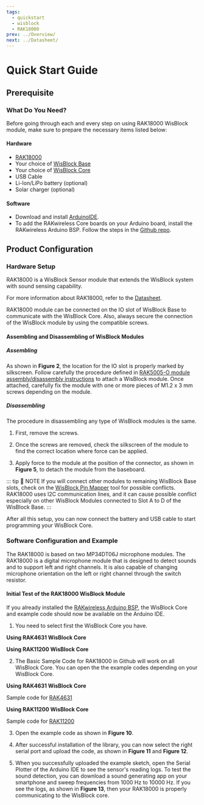 ```yaml
---
tags:
  - quickstart
  - wisblock
  - RAK18000
prev: ../Overview/ 
next: ../Datasheet/ 
---
```


# Quick Start Guide

<!--
## Introduction

This guide introduces the WisBlock RAK18000 PDM Stereo Microphone Module and how to program with it.

The information obtained from the PDM Stereo Microphone Module will then be printed over the USB debug port of the WisBlock Base board.

-->

## Prerequisite

### What Do You Need?

Before going through each and every step on using RAK18000 WisBlock module, make sure to prepare the necessary items listed below:

#### Hardware

- [RAK18000](https://store.rakwireless.com/collections/wisblock-sensor/products/wisblock-microphone-module-rak18000)
- Your choice of [WisBlock Base](https://store.rakwireless.com/collections/wisblock-base) 
- Your choice of [WisBlock Core](https://store.rakwireless.com/collections/wisblock-core)
- USB Cable
- Li-Ion/LiPo battery (optional)
- Solar charger (optional)

#### Software

- Download and install [ArduinoIDE](https://www.arduino.cc/en/Main/Software).
- To add the RAKwireless Core boards on your Arduino board, install the RAKwireless Arduino BSP. Follow the steps in the [Github repo](https://github.com/RAKWireless/RAKwireless-Arduino-BSP-Index).

## Product Configuration

### Hardware Setup

RAK18000 is a WisBlock Sensor module that extends the WisBlock system with sound sensing capability. 

For more information about RAK18000, refer to the [Datasheet](../Datasheet/).

RAK18000 module can be connected on the IO slot of WisBlock Base to communicate with the WisBlock Core. Also, always secure the connection of the WisBlock module by using the compatible screws.

<rk-img
  src="/assets/images/wisblock/RAK18000/quickstart/RAK18000_assembly.png"
  width="70%"
  caption="RAK18000 connection to WisBlock Base"
/>

#### Assembling and Disassembling of WisBlock Modules

##### Assembling

As shown in **Figure 2**, the location for the IO slot is properly marked by silkscreen. Follow carefully the procedure defined in [RAK5005-O module assembly/disassembly instructions](https://docs.rakwireless.com/Knowledge-Hub/Learn/RAK5005-O-Baseboard-Installation-Guide/) to attach a WisBlock module. Once attached, carefully fix the module with one or more pieces of M1.2 x 3&nbsp;mm screws depending on the module.

<rk-img
  src="/assets/images/wisblock/RAK18000/quickstart/RAK18000_mounting.png"
  width="70%"
  caption="RAK18000 connection to WisBlock Base"
/>

##### Disassembling

The procedure in disassembling any type of WisBlock modules is the same. 

1. First, remove the screws.  

<rk-img
  src="/assets/images/wisblock/RAK18000/quickstart/16.removing-screws.png"
  width="70%"
  caption="Removing screws from the WisBlock module"
/>

2. Once the screws are removed, check the silkscreen of the module to find the correct location where force can be applied.

<rk-img
  src="/assets/images/wisblock/RAK18000/quickstart/17.detaching-silkscreen.png"
  width="70%"
  caption="Detaching silkscreen on the WisBlock module"
/>

3. Apply force to the module at the position of the connector, as shown in **Figure 5**, to detach the module from the baseboard.

<rk-img
  src="/assets/images/wisblock/RAK18000/quickstart/18.detaching-module.png"
  width="70%"
  caption="Applying even forces on the proper location of a WisBlock module"
/>

::: tip 📝 NOTE
If you will connect other modules to remaining WisBlock Base slots, check on the [WisBlock Pin Mapper](https://docs.rakwireless.com/Knowledge-Hub/Pin-Mapper/) tool for possible conflicts. RAK18000 uses I2C communication lines, and it can cause possible conflict especially on other WisBlock Modules connected to Slot A to D of the WisBlock Base. 
:::


After all this setup, you can now connect the battery and USB cable to start programming your WisBlock Core.

### Software Configuration and Example

The RAK18000 is based on two MP34DT06J microphone modules. The RAK18000 is a digital microphone module that is designed to detect sounds and to support left and right channels. It is also capable of changing microphone orientation on the left or right channel through the switch resistor. 

#### Initial Test of the RAK18000 WisBlock Module

If you already installed the [RAKwireless Arduino BSP](https://github.com/RAKWireless/RAKwireless-Arduino-BSP-Index), the WisBlock Core and example code should now be available on the Arduino IDE.

1. You need to select first the WisBlock Core you have.

**Using RAK4631 WisBlock Core**

<rk-img
  src="/assets/images/wisblock/RAK18000/quickstart/rak4631_board.png"
  width="100%"
  caption="Selecting RAK4631 as WisBlock Core"
/>

**Using RAK11200 WisBlock Core**

<rk-img
  src="/assets/images/wisblock/RAK18000/quickstart/rak11200_board.png"
  width="100%"
  caption="Selecting RAK11200 as WisBlock Core"
/>

2. The Basic Sample Code for RAK18000 in Github will work on all WisBlock Core. You can open the the example codes depending on your WisBlock Core. 

**Using RAK4631 WisBlock Core**

Sample code for [RAK4631](https://github.com/RAKWireless/WisBlock/tree/6a8b314f979f6a0c316b38b309d9fc6cd5c9a077/examples/RAK4630/sensors/RAK18000_Stereo) 

<rk-img
  src="/assets/images/wisblock/RAK18000/quickstart/rak4631_example.png"
  width="100%"
  caption="Opening RAK18000 example code for RAK4631 WisBlock Core"
/>

**Using RAK11200 WisBlock Core**

Sample code for [RAK11200](https://github.com/RAKWireless/WisBlock/tree/6a8b314f979f6a0c316b38b309d9fc6cd5c9a077/examples/RAK11200/IO/RAK18000_Stereo)

<rk-img
  src="/assets/images/wisblock/RAK18000/quickstart/rak11200_example.png"
  width="100%"
  caption="Opening RAK18000 example code for RAK11200 WisBlock Core"
/>

3. Open the example code as shown in **Figure 10**.

<rk-img
  src="/assets/images/wisblock/RAK18000/quickstart/rak18000_code.png"
  width="100%"
  caption="Installing the compatible library for RAK18000 Module"
/>

4. After successful installation of the library, you can now select the right serial port and upload the code, as shown in **Figure 11** and **Figure 12**.

<rk-img
  src="/assets/images/wisblock/RAK18000/quickstart/rak18000_select_port.png"
  width="100%"
  caption="Selecting the correct Serial Port"
/>

<rk-img
  src="/assets/images/wisblock/RAK18000/quickstart/rak18000_upload.png"
  width="100%"
  caption="Uploading the RAK18000 example code"
/>

5. When you successfully uploaded the example sketch, open the Serial Plotter of the Arduino IDE to see the sensor's reading logs. To test the sound detection, you can download a sound generating app on your smartphone and sweep frequencies from 1000&nbsp;Hz to 10000&nbsp;Hz. If you see the logs, as shown in **Figure 13**, then your RAK18000 is properly communicating to the WisBlock core.

<rk-img
  src="/assets/images/wisblock/RAK18000/quickstart/rak18000_logs.png"
  width="100%"
  caption="RAK18000 audio data logs"
/>



